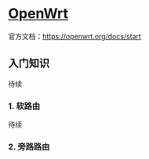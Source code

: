 # [OpenWrt](https://github.com/openwrt)



官方文档：https://openwrt.org/docs/start

## 入门知识

待续


### 1. 软路由

待续

### 2. 旁路路由
